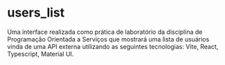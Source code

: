 # users_list
Uma interface realizada como prática de laboratório da disciplina de Programação Orientada a Serviços que mostrará uma lista de usuários vinda de uma API externa utilizando as seguintes tecnologias: Vite, React, Typescript, Material UI.
